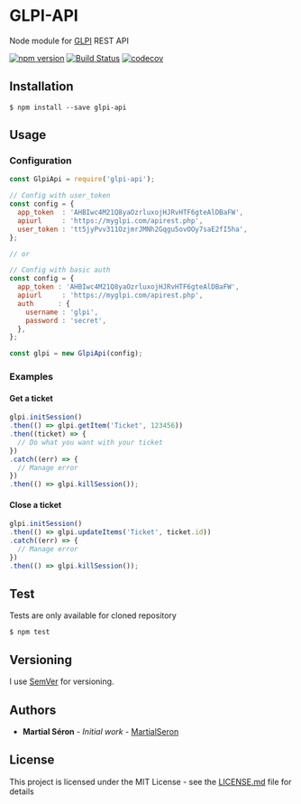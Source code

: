 # GLPI-API

Node module for [GLPI](https://glpi-project.org/) REST API

[![npm version](https://badge.fury.io/js/glpi-api.svg)](https://badge.fury.io/js/glpi-api)
[![Build Status](https://travis-ci.com/MartialSeron/glpi-api.svg?branch=master)](https://travis-ci.com/MartialSeron/glpi-api)
[![codecov](https://codecov.io/gh/MartialSeron/glpi-api/branch/master/graph/badge.svg)](https://codecov.io/gh/MartialSeron/glpi-api)

## Installation

```
$ npm install --save glpi-api
```

## Usage

### Configuration

```javascript
const GlpiApi = require('glpi-api');

// Config with user_token
const config = {
  app_token  : 'AHBIwc4M21Q8yaOzrluxojHJRvHTF6gteAlDBaFW',
  apiurl     : 'https://myglpi.com/apirest.php',
  user_token : 'tt5jyPvv311OzjmrJMNh2Gqgu5ovOOy7saE2fI5ha',
};

// or

// Config with basic auth
const config = {
  app_token : 'AHBIwc4M21Q8yaOzrluxojHJRvHTF6gteAlDBaFW',
  apiurl     : 'https://myglpi.com/apirest.php',
  auth      : {
    username : 'glpi',
    password : 'secret',
  },
};

const glpi = new GlpiApi(config);
```

### Examples

#### Get a ticket

```javascript
glpi.initSession()
.then(() => glpi.getItem('Ticket', 123456))
.then((ticket) => {
  // Do what you want with your ticket
})
.catch((err) => {
  // Manage error
})
.then(() => glpi.killSession());
```

#### Close a ticket

```javascript
glpi.initSession()
.then(() => glpi.updateItems('Ticket', ticket.id))
.catch((err) => {
  // Manage error
})
.then(() => glpi.killSession());
```

## Test

Tests are only available for cloned repository

```
$ npm test
```

## Versioning

I use [SemVer](http://semver.org/) for versioning.

## Authors

* **Martial Séron** - *Initial work* - [MartialSeron](https://github.com/MartialSeron)

## License

This project is licensed under the MIT License - see the [LICENSE.md](LICENSE.md) file for details

